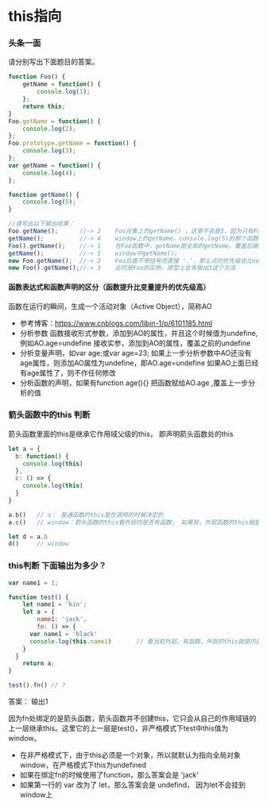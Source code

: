# this指向

### 头条一面
请分别写出下面题目的答案。
```js
function Foo() {
    getName = function() {
        console.log(1);
    };
    return this;
}
Foo.getName = function() {
    console.log(2);
};
Foo.prototype.getName = function() {
    console.log(3);
};
var getName = function() {
    console.log(4);
};

function getName() {
    console.log(5);
}

//请写出以下输出结果：
Foo.getName();      //-> 2    Foo对象上的getName() ，这里不会是3，因为只有Foo的实例对象才会是3，Foo上面是没有3的
getName();          //-> 4    window上的getName，console.log(5)的那个函数提升后，在console.log(4)的那里被重新赋值
Foo().getName();    //-> 1    在Foo函数中，getName是全局的getName，覆盖后输出 1（当前的这个函数在调用的时候才会执行里面的语句）
getName();          //-> 1    window中getName();
new Foo.getName();  //-> 2    Foo后面不带括号而直接 '.'，那么点的优先级会比new的高，所以把 Foo.getName 作为构造函数
new Foo().getName();//-> 3    此时是Foo的实例，原型上会有输出3这个方法
```

#### 函数表达式和函数声明的区分（函数提升比变量提升的优先级高）
函数在运行的瞬间，生成一个活动对象（Active Object），简称AO
+ 参考博客：https://www.cnblogs.com/libin-1/p/6101185.html
+ 分析参数
函数接收形式参数，添加到AO的属性，并且这个时候值为undefine,例如AO.age=undefine
接收实参，添加到AO的属性，覆盖之前的undefine
+ 分析变量声明，如var age;或var age=23;
如果上一步分析参数中AO还没有age属性，则添加AO属性为undefine，即AO.age=undefine
如果AO上面已经有age属性了，则不作任何修改
+ 分析函数的声明，如果有function age(){}
把函数赋给AO.age ,覆盖上一步分析的值





### 箭头函数中的this 判断
箭头函数里面的this是继承它作用域父级的this， 即声明箭头函数处的this
```js
let a = {
  b: function() {
    console.log(this)
  },
  c: () => {
    console.log(this)
  }
}

a.b()   // a： 普通函数的this是在调用的时候决定的
a.c()   // window：箭头函数的this看外层的是否有函数， 如果有，外层函数的this就是内部箭头函数的this，如果没有，则this是window。

let d = a.b
d()     // window
```



### this判断 下面输出为多少？

```js
var name1 = 1;

function test() {
	let name1 = 'kin';
	let a = {
		name1: 'jack',
		fn: () => {
      var name1 = 'black'
      console.log(this.name1)       // 看当前外部，有函数，外层的this就是内部的this，没有的话就是window(JS只有全局作用域和函数作用域)
    }
  }
	return a;
}

test().fn() // ?
```

答案： 输出1

因为fn处绑定的是箭头函数，箭头函数并不创建this，它只会从自己的作用域链的上一层继承this。这里它的上一层是test()，非严格模式下test中this值为window。
 - 在非严格模式下，由于this必须是一个对象，所以就默认为指向全局对象window，在严格模式下this为undefined
 - 如果在绑定fn的时候使用了function，那么答案会是 'jack'
 - 如果第一行的 var 改为了 let，那么答案会是 undefind， 因为let不会挂到window上
